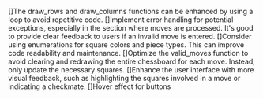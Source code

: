 []The draw_rows and draw_columns functions can be enhanced by using a loop to avoid repetitive code.
[]Implement error handling for potential exceptions, especially in the section where moves are processed. It's good to provide clear feedback to users if an invalid move is entered.
[]Consider using enumerations for square colors and piece types. This can improve code readability and maintenance.
[]Optimize the valid_moves function to avoid clearing and redrawing the entire chessboard for each move. Instead, only update the necessary squares.
[]Enhance the user interface with more visual feedback, such as highlighting the squares involved in a move or indicating a checkmate.
[]Hover effect for buttons